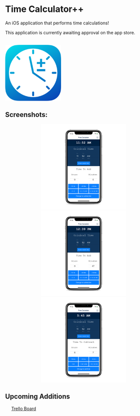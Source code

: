 # Time Calculator++
An iOS application that performs time calculations!<br>
<p>This application is currently awaiting approval on the app store.</p>
<br>
<img src="/screenshots/Icon-Full.png" width="180px"></img>

<h2> Screenshots: </h2>
<div align="center">
    <img src="/screenshots/screenshot_1_iphonexspacegrey_portrait.png" width="275px"></img> 
    <img src="/screenshots/screenshot_2_iphonexspacegrey_portrait.png" width="275px"></img> 
    <img src="/screenshots/screenshot_3_iphonexspacegrey_portrait.png" width="275px"></img> 
</div>

<h2>Upcoming Additions</h2>
    <p>&nbsp&nbsp&nbsp&nbsp&nbsp<a href = "https://trello.com/b/PX2gczrP">Trello Board</a></p>
